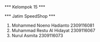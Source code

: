 *** Kelompok 15 ***

*** Jatim SpeedShop ***
1. Mohammed Noeno Hadianto 2309116081
2. Muhammad Restu Al Hidayat 2309116067
3. Nurul Asmita 2309116073

   

